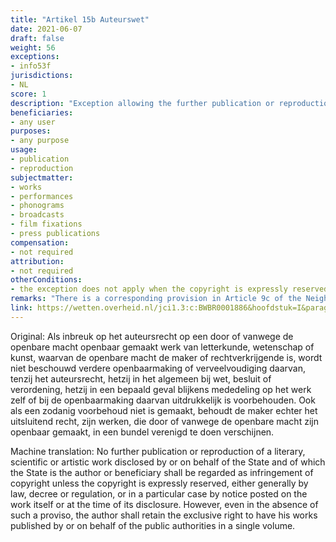 ```yaml
---
title: "Artikel 15b Auteurswet"
date: 2021-06-07 
draft: false
weight: 56
exceptions:
- info53f
jurisdictions:
- NL
score: 1
description: "Exception allowing the further publication or reproduction of works made public by the state of which the state is the author or the rightholder, unless an express reservation of copyright has been made." 
beneficiaries:
- any user
purposes: 
- any purpose
usage:
- publication 
- reproduction
subjectmatter:
- works
- performances
- phonograms
- broadcasts
- film fixations
- press publications
compensation:
- not required 
attribution: 
- not required 
otherConditions: 
- the exception does not apply when the copyright is expressly reserved, either generally by law, decree or regulation, or in a particular case by notice posted on the work itself or at the time of its disclosure
remarks: "There is a corresponding provision in Article 9c of the Neighbouring Rights Act.<br /><br />This exception is both much much broader than Art 5.3(f) of the InfoSoc Directive as it applies to all types of works that attract copyright and much more restrictive as the state can override this exception by reserving the copyright."
link: https://wetten.overheid.nl/jci1.3:c:BWBR0001886&hoofdstuk=I&paragraaf=6&artikel=15b
---
```


Original: Als inbreuk op het auteursrecht op een door of vanwege de openbare macht openbaar gemaakt werk van letterkunde, wetenschap of kunst, waarvan de openbare macht de maker of rechtverkrijgende is, wordt niet beschouwd verdere openbaarmaking of verveelvoudiging daarvan, tenzij het auteursrecht, hetzij in het algemeen bij wet, besluit of verordening, hetzij in een bepaald geval blijkens mededeling op het werk zelf of bij de openbaarmaking daarvan uitdrukkelijk is voorbehouden. Ook als een zodanig voorbehoud niet is gemaakt, behoudt de maker echter het uitsluitend recht, zijn werken, die door of vanwege de openbare macht zijn openbaar gemaakt, in een bundel verenigd te doen verschijnen.

Machine translation: No further publication or reproduction of a literary, scientific or artistic work disclosed by or on behalf of the State and of which the State is the author or beneficiary shall be regarded as infringement of copyright unless the copyright is expressly reserved, either generally by law, decree or regulation, or in a particular case by notice posted on the work itself or at the time of its disclosure. However, even in the absence of such a proviso, the author shall retain the exclusive right to have his works published by or on behalf of the public authorities in a single volume.
